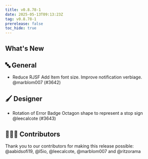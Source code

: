 ```yaml
---
title: v0.8.78-1
date: 2025-05-13T09:13:23Z
tag: v0.8.78-1
prerelease: false
toc_hide: true
---
```


## What's New
## 🔤 General
- Reduce RJSF Add Item font size. Improve notification verbiage. @marblom007 (#3642)

## 🖌️ Designer

- Rotation of Error Badge Octagon shape to represent a stop sign @leecalcote (#3643)

## 👨🏽‍💻 Contributors

Thank you to our contributors for making this release possible:
@aabidsofi19, @l5io, @leecalcote, @marblom007 and @ritzorama

